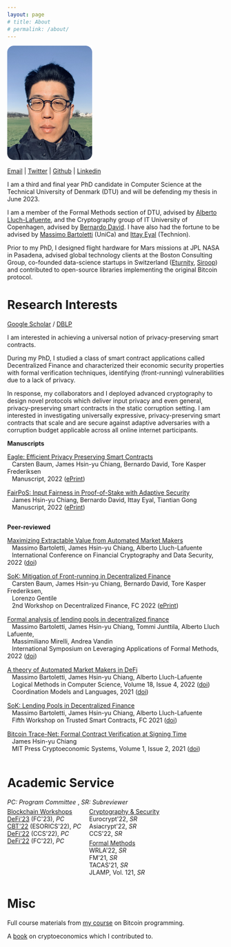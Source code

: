 ```yaml
---
layout: page
# title: About
# permalink: /about/
---
```


<!-- # About me -->

<img src="images/me.png" width="197px">

[Email](mailto:james.chiangwu@gmail.com) |
[Twitter](https://twitter.com/digi_james) |
[Github](https://github.com/jachiang) |
[Linkedin](https://www.linkedin.com/in/jameshsinyuchiang)


I am a third and final year PhD candidate in Computer Science at the Technical University of Denmark (DTU) and will be defending my thesis in June 2023. 

I am a member of the Formal Methods section of DTU, advised by [Alberto Lluch-Lafuente](http://www.imm.dtu.dk/~albl/), and the Cryptography group of IT University of Copenhagen, advised by [Bernardo David](http://www.bmdavid.com/). I have also had the fortune to be advised by [Massimo Bartoletti](https://tcs.unica.it/members/bart) (UniCa) and [Ittay Eyal](https://webee.technion.ac.il/people/ittay/) (Technion).

Prior to my PhD, I designed flight hardware for Mars missions at JPL NASA in Pasadena, advised global technology clients at the Boston Consulting Group, co-founded data-science startups in Switzerland ([Eturnity](https://eturnity.com/en/), [Siroop](https://www.handelszeitung.ch/unternehmen/so-teuer-war-fur-coop-und-swisscom-das-experiment-siroop)) and contributed to open-source libraries implementing the original Bitcoin protocol. 

# Research Interests

[Google Scholar](https://scholar.google.com/citations?hl=en&sortby=pubdate) / [DBLP](https://dblp.uni-trier.de/pid/282/1574.html)

I am interested in achieving a universal notion of privacy-preserving smart contracts.

During my PhD, I studied a class of smart contract applications called Decentralized Finance and characterized their economic security properties with formal verification techniques, identifying (front-running) vulnerabilities due to a lack of privacy. 

In response, my collaborators and I deployed advanced cryptography to design novel protocols which deliver input privacy and even general, privacy-preserving smart contracts in the static corruption setting. I am interested in investigating universally expressive, privacy-preserving smart contracts
that scale and are secure against adaptive adversaries with a corruption budget applicable 
across all online internet participants.

**Manuscripts**

<div style = "padding:0px 0px 15px 0px">
<u>Eagle: Efficient Privacy Preserving Smart Contracts</u> <br>
&ensp; Carsten Baum, James Hsin-yu Chiang, Bernardo David, Tore Kasper Frederiksen <br>
&ensp; Manuscript, 2022 (<a href="https://eprint.iacr.org/2022/1435">ePrint</a>)
</div>

<div style = "padding:0px 0px 15px 0px">
<u>FairPoS: Input Fairness in Proof-of-Stake with Adaptive Security</u> <br>
&ensp; James Hsin-yu Chiang, Bernardo David, Ittay Eyal, Tiantian Gong <br>
&ensp; Manuscript, 2022 (<a href="https://eprint.iacr.org/2022/1442">ePrint</a>)
</div>


**Peer-reviewed**

<div style = "padding:0px 0px 15px 0px">
<u>Maximizing Extractable Value from Automated Market Makers</u> <br>
&ensp; Massimo Bartoletti, James Hsin-yu Chiang, Alberto Lluch-Lafuente <br>
&ensp; International Conference on Financial Cryptography and Data Security, 2022 (<a href="https://doi.org/10.1007/978-3-031-18283-9_1">doi</a>)
</div>

<div style = "padding:0px 0px 15px 0px">
<u>SoK: Mitigation of Front-running in Decentralized Finance</u> <br>
&ensp; Carsten Baum, James Hsin-yu Chiang, Bernardo David, Tore Kasper Frederiksen, <br>
&ensp; Lorenzo Gentile <br>
&ensp; 2nd Workshop on Decentralized Finance, FC 2022 (<a href="https://eprint.iacr.org/2021/1628">ePrint</a>)
</div>


<div style = "padding:0px 0px 15px 0px">
<u>Formal analysis of lending pools in decentralized finance</u> <br>
&ensp; Massimo Bartoletti, James Hsin-yu Chiang, Tommi Junttila, Alberto Lluch Lafuente, <br>
&ensp; Massimiliano Mirelli, Andrea Vandin <br>
&ensp; International Symposium on Leveraging Applications of Formal Methods, 2022 (<a href="https://doi.org/10.1007/978-3-031-19759-8_21">doi</a>)
</div>

<div style = "padding:0px 0px 15px 0px">
<u>A theory of Automated Market Makers in DeFi</u> <br>
&ensp; Massimo Bartoletti, James Hsin-yu Chiang, Alberto Lluch-Lafuente <br>
&ensp; Logical Methods in Computer Science, Volume 18, Issue 4, 2022 (<a href="https://doi.org/10.46298/lmcs-18(4:12)2022">doi</a>) <br>
&ensp; Coordination Models and Languages, 2021 (<a href="https://doi.org/10.1007/978-3-030-78142-2_11">doi</a>)
</div>

<div style = "padding:0px 0px 15px 0px">
<u> SoK: Lending Pools in Decentralized Finance</u> <br>
&ensp; Massimo Bartoletti, James Hsin-yu Chiang, Alberto Lluch-Lafuente <br>
&ensp; Fifth Workshop on Trusted Smart Contracts, FC 2021 (<a href="https://doi.org/10.1007/978-3-662-63958-0_40">doi</a>)
</div>

<div style = "padding:0px 0px 15px 0px">
<u> Bitcoin Trace-Net: Formal Contract Verification at Signing Time</u> <br>
&ensp; James Hsin-yu Chiang <br>
&ensp; MIT Press Cryptoeconomic Systems, Volume 1, Issue 2, 2021 (<a href="https://doi.org/10.21428/58320208.ec1e7cd2">doi</a>)
</div>


# Academic Service

<div style = "padding:0px 0px 5px 0px">
<em>PC: Program Committee</em> , <em>SR: Subreviewer</em>
</div>

<!-- Div containing floating divs ... -->
<div style = "display:inline-block; padding:0px 0px 5px 0px">

<div style = "width:190px; float:left; padding:0px 0px 5px 0px">
  <u>Blockchain Workshops</u> <br>
  <a href="https://fc23.ifca.ai/defi/">DeFi'23</a> (FC'23), <em>PC</em><br>
  <a href="https://deic.uab.cat/cbt/cbt2022/">CBT'22</a> (ESORICS'22), <em>PC</em> <br>
  <a href="https://dl.acm.org/action/showFmPdf?doi=10.1145%2F3560832">DeFi'22</a> (CCS'22), <em>PC</em> <br>
  <a href="https://fc22.ifca.ai/defi/">DeFi'22</a> (FC'22), <em>PC</em>
</div>

<div style = "width:180px;  float:left;  padding:0px 0px 5px 0px">
  <u>Cryptography & Security</u> <br>
  Eurocrypt'22, <em>SR</em> <br>
  Asiacrypt'22, <em>SR</em> <br>
  CCS'22, <em>SR</em>   
</div>

<div style = "width:190px;  float:left; padding:0px">
  <u>Formal Methods</u> <br>
  WRLA'22, <em>SR</em> <br>
  FM'21, <em>SR</em> <br>
  TACAS'21, <em>SR</em> <br>
  JLAMP, Vol. 121, <em>SR</em>
</div> 

</div>
<!-- End: div container -->



# Misc
<div style = "display:inline-block; padding:0px 0px 5px 0px">
Full course materials from <a href="https://https://teachbitcoin.io/curriculum/">my course</a> on Bitcoin programming.<br>

A <a href="https://voskuil.org/cryptoeconomics/">book</a> on cryptoeconomics which I contributed to.

</div>
